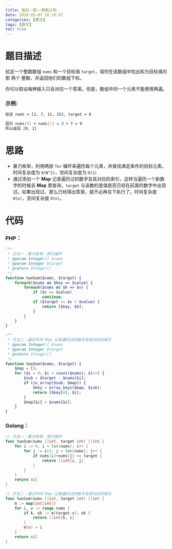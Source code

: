 ```yaml
---
title: 每日一题——两数之和
date: 2020-05-07 10:18:37
categories: [算法]
tags: [数学]
toc: true
---
```


# 题目描述
给定一个整数数组 `nums` 和一个目标值 `target`，请你在该数组中找出和为目标值的那 两个 整数，并返回他们的数组下标。

你可以假设每种输入只会对应一个答案。但是，数组中同一个元素不能使用两遍。

### 示例:
```bash
给定 nums = [2, 7, 11, 15], target = 9

因为 nums[0] + nums[1] = 2 + 7 = 9
所以返回 [0, 1]
```
# 思路

- 暴力枚举，利用两层 `for` 循环来遍历每个元素，并查找满足条件的目标元素。时间复杂度为 `O(N^2)`，空间复杂度为 `O(1)`
- 通过添加一个 **Map** 记录遍历过的数字及其对应的索引，这样当遍历一个新数字的时候去 **Map** 里查询，`target` 与该数的差值是否已经在前面的数字中出现过。如果出现过，那么已经得出答案，就不必再往下执行了。时间复杂度 `O(n)`，空间复杂度 `O(n)`。

# 代码

###  PHP：

```php
/**
 * 方法一：暴力枚举，两次循环
 * @param Integer[] $nums
 * @param Integer $target
 * @return Integer[]
 */
function twoSum($nums, $target) {
    foreach($nums as $key => $value) {
        foreach($nums as $k => $v) {
            if ($v == $value)
                continue;
            if ($target == $v + $value) {
                return [$key, $k];
            }
        }
    }
}

/**
 * 方法二：通过中间 Map 记录遍历过的数字及其对应的索引
 * @param Integer[] $nums
 * @param Integer $target
 * @return Integer[]
 */
function twoSum($nums, $target) {
	$map = [];
    for ($i = 0; $i < count($nums); $i++) {
        $sub = $target - $nums[$i];
        if (in_array($sub, $map)) {
            $key = array_keys($map, $sub);
            return [$key[0], $i];
        }
        $map[$i] = $nums[$i];
    }
}
```
###  Golang：

```go
// 方法一：暴力枚举，两次循环
func twoSum(nums []int, target int) []int {
    for i := 0; i < len(nums); i++ {
		for j := i+1; j < len(nums); j++ {
			if nums[i]+nums[j] == target {
				return []int{i, j}
			}
		}
	}
	return nil
}

// 方法二：通过中间 Map 记录遍历过的数字及其对应的索引
func twoSum(nums []int, target int) []int {
    m := map[int]int{}
	for i, v := range nums {
		if k, ok := m[target-v]; ok {
			return []int{k, i}
		}
		m[v] = i
	}
	return nil
}
```

